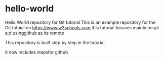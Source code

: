 # hello-world
Hello World repository for Git tutorial
This is an example repository for the Git tutoial on https://www.w3schools.com
this tutorial focuses mainly on git a;d usinggithub as its remote

This repository is built step by step in the tutorial.

it now includes stepsfor github
